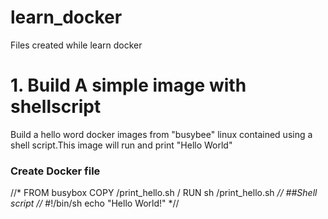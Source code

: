 # learn_docker
Files created while learn docker
# 1. Build A simple image with shellscript 
Build a hello word docker images from "busybee" linux contained using a shell script.This image will run and print "Hello World"
### Create Docker file 
//*
FROM busybox
COPY /print_hello.sh /
RUN sh /print_hello.sh
*//
##Shell script
//*
#!/bin/sh
echo "Hello World!"
*//
